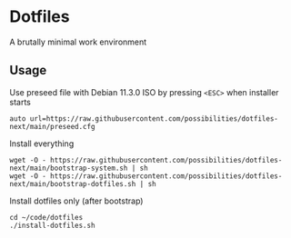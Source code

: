 # Dotfiles

A brutally minimal work environment

## Usage

Use preseed file with Debian 11.3.0 ISO by pressing `<ESC>` when installer starts

```
auto url=https://raw.githubusercontent.com/possibilities/dotfiles-next/main/preseed.cfg
```

Install everything

```
wget -O - https://raw.githubusercontent.com/possibilities/dotfiles-next/main/bootstrap-system.sh | sh
wget -O - https://raw.githubusercontent.com/possibilities/dotfiles-next/main/bootstrap-dotfiles.sh | sh
```

Install dotfiles only (after bootstrap)

```
cd ~/code/dotfiles
./install-dotfiles.sh
```
